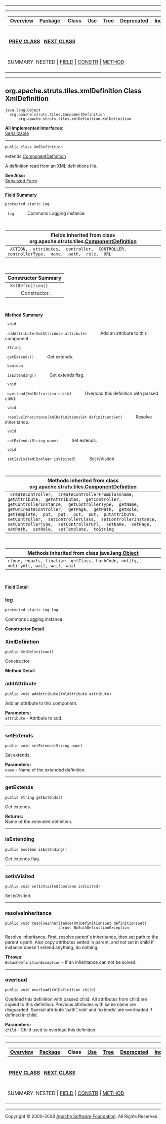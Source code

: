 ------------------------------------------------------------------------

<span id="navbar_top"></span> [](#skip-navbar_top "Skip navigation links")

<table>
<colgroup>
<col width="50%" />
<col width="50%" />
</colgroup>
<tbody>
<tr class="odd">
<td align="left"><span id="navbar_top_firstrow"></span>
<table>
<tbody>
<tr class="odd">
<td align="left"><a href="../../../../../overview-summary.html.md"><strong>Overview</strong></a> </td>
<td align="left"><a href="package-summary.html.md"><strong>Package</strong></a> </td>
<td align="left"> <strong>Class</strong> </td>
<td align="left"><a href="class-use/XmlDefinition.html.md"><strong>Use</strong></a> </td>
<td align="left"><a href="package-tree.html.md"><strong>Tree</strong></a> </td>
<td align="left"><a href="../../../../../deprecated-list.html.md"><strong>Deprecated</strong></a> </td>
<td align="left"><a href="../../../../../index-all.html.md"><strong>Index</strong></a> </td>
<td align="left"><a href="../../../../../help-doc.html.md"><strong>Help</strong></a> </td>
</tr>
</tbody>
</table></td>
<td align="left"></td>
</tr>
<tr class="even">
<td align="left"> <a href="../../../../../org/apache/struts/tiles/xmlDefinition/XmlAttribute.html.md" title="class in org.apache.struts.tiles.xmlDefinition"><strong>PREV CLASS</strong></a>   <a href="../../../../../org/apache/struts/tiles/xmlDefinition/XmlDefinitionsSet.html" title="class in org.apache.struts.tiles.xmlDefinition"><strong>NEXT CLASS</strong></a></td>
<td align="left"><a href="../../../../../index.html.md?org/apache/struts/tiles/xmlDefinition/XmlDefinition.html"><strong>FRAMES</strong></a>    <a href="XmlDefinition.html"><strong>NO FRAMES</strong></a>    
<a href="../../../../../allclasses-noframe.html.md"><strong>All Classes</strong></a></td>
</tr>
<tr class="odd">
<td align="left">SUMMARY: NESTED | <a href="#field_summary">FIELD</a> | <a href="#constructor_summary">CONSTR</a> | <a href="#method_summary">METHOD</a></td>
<td align="left">DETAIL: <a href="#field_detail">FIELD</a> | <a href="#constructor_detail">CONSTR</a> | <a href="#method_detail">METHOD</a></td>
</tr>
</tbody>
</table>

<span id="skip-navbar_top"></span>

------------------------------------------------------------------------

org.apache.struts.tiles.xmlDefinition
 Class XmlDefinition
-------------------------------------

    java.lang.Object
      org.apache.struts.tiles.ComponentDefinition
          org.apache.struts.tiles.xmlDefinition.XmlDefinition

**All Implemented Interfaces:**  
[Serializable](http://java.sun.com/j2se/1.4.2/docs/api/java/io/Serializable.html.md?is-external=true "class or interface in java.io")

------------------------------------------------------------------------

    public class XmlDefinition

extends [ComponentDefinition](../../../../../org/apache/struts/tiles/ComponentDefinition.html.md "class in org.apache.struts.tiles")

A definition read from an XML definitions file.

**See Also:**  
[Serialized Form](../../../../../serialized-form.html.md#org.apache.struts.tiles.xmlDefinition.XmlDefinition)

------------------------------------------------------------------------

<span id="field_summary"></span>

**Field Summary**

`protected static Log`

` log`
           Commons Logging instance.

 <span id="fields_inherited_from_class_org.apache.struts.tiles.ComponentDefinition"></span>

| **Fields inherited from class org.apache.struts.tiles.[ComponentDefinition](../../../../../org/apache/struts/tiles/ComponentDefinition.html.md "class in org.apache.struts.tiles")** |
|-----------------------------------------------------------------------------------------------------------------------------------------------------------------------------------|
| ` ACTION,  attributes,  controller,  CONTROLLER,  controllerType,  name,  path,  role,  URL`                                                                                      |

  <span id="constructor_summary"></span>

| **Constructor Summary** |
|-------------------------|
| ` XmlDefinition()`      
            Constructor.  |

  <span id="method_summary"></span>

**Method Summary**

` void`

` addAttribute(XmlAttribute attribute)`
           Add an attribute to this component.

` String`

` getExtends()`
           Get extends.

` boolean`

` isExtending()`
           Get extends flag.

` void`

` overload(XmlDefinition child)`
           Overload this definition with passed child.

` void`

` resolveInheritance(XmlDefinitionsSet definitionsSet)`
           Resolve inheritance.

` void`

` setExtends(String name)`
           Set extends.

` void`

` setIsVisited(boolean isVisited)`
           Set isVisited.

 <span id="methods_inherited_from_class_org.apache.struts.tiles.ComponentDefinition"></span>

| **Methods inherited from class org.apache.struts.tiles.[ComponentDefinition](../../../../../org/apache/struts/tiles/ComponentDefinition.html.md "class in org.apache.struts.tiles")**                                                                                                                                                                                                                                                       |
|------------------------------------------------------------------------------------------------------------------------------------------------------------------------------------------------------------------------------------------------------------------------------------------------------------------------------------------------------------------------------------------------------------------------------------------|
| ` createController,  createControllerFromClassname,  getAttribute,  getAttributes,  getController,  getControllerInstance,  getControllerType,  getName,  getOrCreateController,  getPage,  getPath,  getRole,  getTemplate,  put,  put,  put,  put,  putAttribute,  setController,  setControllerClass,  setControllerInstance,  setControllerType,  setControllerUrl,  setName,  setPage,  setPath,  setRole,  setTemplate,  toString` |

 <span id="methods_inherited_from_class_java.lang.Object"></span>

| **Methods inherited from class java.lang.[Object](http://java.sun.com/j2se/1.4.2/docs/api/java/lang/Object.html.md?is-external=true "class or interface in java.lang")** |
|-----------------------------------------------------------------------------------------------------------------------------------------------------------------------|
| `clone, equals, finalize, getClass, hashCode, notify, notifyAll, wait, wait, wait`                                                                                    |

 

<span id="field_detail"></span>

**Field Detail**

<span id="log"></span>

### log

    protected static Log log

Commons Logging instance.

<span id="constructor_detail"></span>

**Constructor Detail**

### XmlDefinition

    public XmlDefinition()

Constructor.

<span id="method_detail"></span>

**Method Detail**

### addAttribute

    public void addAttribute(XmlAttribute attribute)

Add an attribute to this component.

**Parameters:**  
`attribute` - Attribute to add.

------------------------------------------------------------------------

### setExtends

    public void setExtends(String name)

Set extends.

**Parameters:**  
`name` - Name of the extended definition.

------------------------------------------------------------------------

### getExtends

    public String getExtends()

Get extends.

**Returns:**  
Name of the extended definition.

------------------------------------------------------------------------

### isExtending

    public boolean isExtending()

Get extends flag.

------------------------------------------------------------------------

### setIsVisited

    public void setIsVisited(boolean isVisited)

Set isVisited.

------------------------------------------------------------------------

### resolveInheritance

    public void resolveInheritance(XmlDefinitionsSet definitionsSet)
                            throws NoSuchDefinitionException

Resolve inheritance. First, resolve parent's inheritance, then set path to the parent's path. Also copy attributes setted in parent, and not set in child If instance doesn't extend anything, do nothing.

**Throws:**  
`NoSuchDefinitionException` - If an inheritance can not be solved.

------------------------------------------------------------------------

### overload

    public void overload(XmlDefinition child)

Overload this definition with passed child. All attributes from child are copied to this definition. Previous attributes with same name are disguarded. Special attribute 'path','role' and 'extends' are overloaded if defined in child.

**Parameters:**  
`child` - Child used to overload this definition.

------------------------------------------------------------------------

<span id="navbar_bottom"></span> [](#skip-navbar_bottom "Skip navigation links")

<table>
<colgroup>
<col width="50%" />
<col width="50%" />
</colgroup>
<tbody>
<tr class="odd">
<td align="left"><span id="navbar_bottom_firstrow"></span>
<table>
<tbody>
<tr class="odd">
<td align="left"><a href="../../../../../overview-summary.html.md"><strong>Overview</strong></a> </td>
<td align="left"><a href="package-summary.html.md"><strong>Package</strong></a> </td>
<td align="left"> <strong>Class</strong> </td>
<td align="left"><a href="class-use/XmlDefinition.html.md"><strong>Use</strong></a> </td>
<td align="left"><a href="package-tree.html.md"><strong>Tree</strong></a> </td>
<td align="left"><a href="../../../../../deprecated-list.html.md"><strong>Deprecated</strong></a> </td>
<td align="left"><a href="../../../../../index-all.html.md"><strong>Index</strong></a> </td>
<td align="left"><a href="../../../../../help-doc.html.md"><strong>Help</strong></a> </td>
</tr>
</tbody>
</table></td>
<td align="left"></td>
</tr>
<tr class="even">
<td align="left"> <a href="../../../../../org/apache/struts/tiles/xmlDefinition/XmlAttribute.html.md" title="class in org.apache.struts.tiles.xmlDefinition"><strong>PREV CLASS</strong></a>   <a href="../../../../../org/apache/struts/tiles/xmlDefinition/XmlDefinitionsSet.html" title="class in org.apache.struts.tiles.xmlDefinition"><strong>NEXT CLASS</strong></a></td>
<td align="left"><a href="../../../../../index.html.md?org/apache/struts/tiles/xmlDefinition/XmlDefinition.html"><strong>FRAMES</strong></a>    <a href="XmlDefinition.html"><strong>NO FRAMES</strong></a>    
<a href="../../../../../allclasses-noframe.html.md"><strong>All Classes</strong></a></td>
</tr>
<tr class="odd">
<td align="left">SUMMARY: NESTED | <a href="#field_summary">FIELD</a> | <a href="#constructor_summary">CONSTR</a> | <a href="#method_summary">METHOD</a></td>
<td align="left">DETAIL: <a href="#field_detail">FIELD</a> | <a href="#constructor_detail">CONSTR</a> | <a href="#method_detail">METHOD</a></td>
</tr>
</tbody>
</table>

<span id="skip-navbar_bottom"></span>

------------------------------------------------------------------------

Copyright © 2000-2008 [Apache Software Foundation](http://www.apache.org/). All Rights Reserved.

